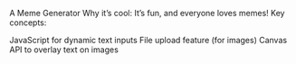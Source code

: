 A Meme Generator
Why it’s cool: It’s fun, and everyone loves memes!
Key concepts:

JavaScript for dynamic text inputs
File upload feature (for images)
Canvas API to overlay text on images